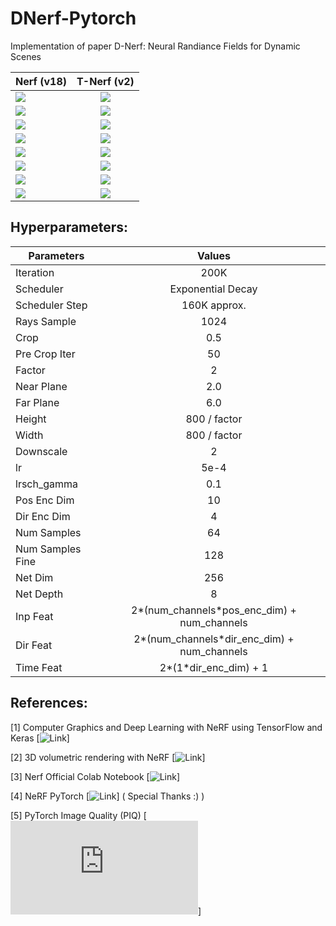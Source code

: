 # DNerf-Pytorch
Implementation of paper D-Nerf: Neural Randiance Fields for Dynamic Scenes

<center>

| Nerf (v18)  |      T-Nerf (v2)    |
|----------|:-------------:|
| <img src="https://github.com/prajwalsingh/DNerf-Pytorch/blob/main/results/dyn_lego_1.gif"/> |  <img src="https://github.com/prajwalsingh/DNerf-Pytorch/blob/main/results/dyn_lego_2.gif"/> |
| <img src="https://github.com/prajwalsingh/DNerf-Pytorch/blob/main/results/hellwarrior_1.gif"/> |  <img src="https://github.com/prajwalsingh/DNerf-Pytorch/blob/main/results/hellwarrior_2.gif"/> |
| <img src="https://github.com/prajwalsingh/DNerf-Pytorch/blob/main/results/bouncingball_1.gif"/> |  <img src="https://github.com/prajwalsingh/DNerf-Pytorch/blob/main/results/bouncingball_2.gif"/> |
| <img src="https://github.com/prajwalsingh/DNerf-Pytorch/blob/main/results/hook_1.gif"/> |  <img src="https://github.com/prajwalsingh/DNerf-Pytorch/blob/main/results/hook_2.gif"/> |
| <img src="https://github.com/prajwalsingh/DNerf-Pytorch/blob/main/results/jumpingjack_1.gif"/> |  <img src="https://github.com/prajwalsingh/DNerf-Pytorch/blob/main/results/jumpingjack_2.gif"/> |
| <img src="https://github.com/prajwalsingh/DNerf-Pytorch/blob/main/results/jumpingjack_1.gif"/> |  <img src="https://github.com/prajwalsingh/DNerf-Pytorch/blob/main/results/jumpingjack_2.gif"/> |
| <img src="https://github.com/prajwalsingh/DNerf-Pytorch/blob/main/results/mutant_1.gif"/> |  <img src="https://github.com/prajwalsingh/DNerf-Pytorch/blob/main/results/mutant_2.gif"/> |
| <img src="https://github.com/prajwalsingh/DNerf-Pytorch/blob/main/results/trex_1.gif"/> |  <img src="https://github.com/prajwalsingh/DNerf-Pytorch/blob/main/results/trex_2.gif"/> |

</center>

## Hyperparameters:
<center>

| Parameters  |      Values   |
|----------|:-------------:|
| Iteration | 200K |
| Scheduler | Exponential Decay |
| Scheduler Step | 160K approx. |
| Rays Sample | 1024 |
| Crop | 0.5 |
| Pre Crop Iter | 50 |
| Factor | 2 |
| Near Plane | 2.0 |
| Far Plane | 6.0 |
| Height | 800 / factor |
| Width | 800 / factor |
| Downscale | 2 |
| lr | 5e-4 |
| lrsch_gamma | 0.1 |
| Pos Enc Dim | 10 |
| Dir Enc Dim | 4 |
| Num Samples | 64 |
| Num Samples Fine | 128 |
| Net Dim | 256 |
| Net Depth | 8 |
| Inp Feat | 2*(num_channels*pos_enc_dim) + num_channels |
| Dir Feat | 2*(num_channels*dir_enc_dim) + num_channels |
| Time Feat| 2*(1*dir_enc_dim) + 1 |

</center>

## References:

[1] Computer Graphics and Deep Learning with NeRF using TensorFlow and Keras [![Link](https://pyimagesearch.com/2021/11/17/computer-graphics-and-deep-learning-with-nerf-using-tensorflow-and-keras-part-2/)]

[2] 3D volumetric rendering with NeRF [![Link](https://keras.io/examples/vision/nerf/)]

[3] Nerf Official Colab Notebook [![Link](https://colab.research.google.com/drive/1L6QExI2lw5xhJ-MLlIwpbgf7rxW7fcz3#scrollTo=31sNNVves8C2)]

[4] NeRF PyTorch [![Link](https://github.com/sillsill777/NeRF-PyTorch)] ( Special Thanks :) )

[5] PyTorch Image Quality (PIQ) [![Link](https://piq.readthedocs.io/en/latest/index.html)]
